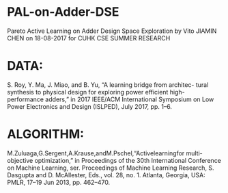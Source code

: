 # PAL-on-Adder-DSE
Pareto Active Learning on Adder Design Space Exploration by Vito JIAMIN CHEN on 18-08-2017 for CUHK CSE SUMMER RESEARCH


# DATA:
S. Roy, Y. Ma, J. Miao, and B. Yu, “A learning bridge from architec- tural synthesis to physical design for exploring power efficient high- performance adders,” in 2017 IEEE/ACM International Symposium on Low Power Electronics and Design (ISLPED), July 2017, pp. 1–6.
# ALGORITHM:
M.Zuluaga,G.Sergent,A.Krause,andM.Pschel,“Activelearningfor multi-objective optimization,” in Proceedings of the 30th International Conference on Machine Learning, ser. Proceedings of Machine Learning Research, S. Dasgupta and D. McAllester, Eds., vol. 28, no. 1. Atlanta, Georgia, USA: PMLR, 17–19 Jun 2013, pp. 462–470.
